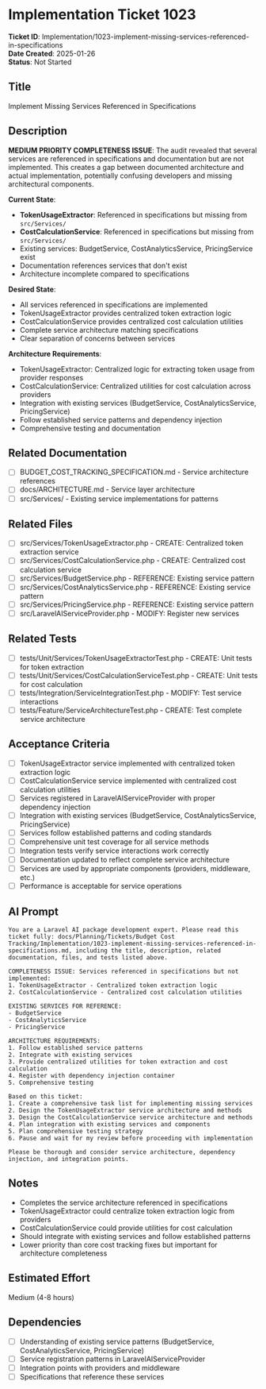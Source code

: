 # Implementation Ticket 1023

**Ticket ID**: Implementation/1023-implement-missing-services-referenced-in-specifications  
**Date Created**: 2025-01-26  
**Status**: Not Started  

## Title
Implement Missing Services Referenced in Specifications

## Description
**MEDIUM PRIORITY COMPLETENESS ISSUE**: The audit revealed that several services are referenced in specifications and documentation but are not implemented. This creates a gap between documented architecture and actual implementation, potentially confusing developers and missing architectural components.

**Current State**:
- **TokenUsageExtractor**: Referenced in specifications but missing from `src/Services/`
- **CostCalculationService**: Referenced in specifications but missing from `src/Services/`
- Existing services: BudgetService, CostAnalyticsService, PricingService exist
- Documentation references services that don't exist
- Architecture incomplete compared to specifications

**Desired State**:
- All services referenced in specifications are implemented
- TokenUsageExtractor provides centralized token extraction logic
- CostCalculationService provides centralized cost calculation utilities
- Complete service architecture matching specifications
- Clear separation of concerns between services

**Architecture Requirements**:
- TokenUsageExtractor: Centralized logic for extracting token usage from provider responses
- CostCalculationService: Centralized utilities for cost calculation across providers
- Integration with existing services (BudgetService, CostAnalyticsService, PricingService)
- Follow established service patterns and dependency injection
- Comprehensive testing and documentation

## Related Documentation
- [ ] BUDGET_COST_TRACKING_SPECIFICATION.md - Service architecture references
- [ ] docs/ARCHITECTURE.md - Service layer architecture
- [ ] src/Services/ - Existing service implementations for patterns

## Related Files
- [ ] src/Services/TokenUsageExtractor.php - CREATE: Centralized token extraction service
- [ ] src/Services/CostCalculationService.php - CREATE: Centralized cost calculation service
- [ ] src/Services/BudgetService.php - REFERENCE: Existing service pattern
- [ ] src/Services/CostAnalyticsService.php - REFERENCE: Existing service pattern
- [ ] src/Services/PricingService.php - REFERENCE: Existing service pattern
- [ ] src/LaravelAIServiceProvider.php - MODIFY: Register new services

## Related Tests
- [ ] tests/Unit/Services/TokenUsageExtractorTest.php - CREATE: Unit tests for token extraction
- [ ] tests/Unit/Services/CostCalculationServiceTest.php - CREATE: Unit tests for cost calculation
- [ ] tests/Integration/ServiceIntegrationTest.php - MODIFY: Test service interactions
- [ ] tests/Feature/ServiceArchitectureTest.php - CREATE: Test complete service architecture

## Acceptance Criteria
- [ ] TokenUsageExtractor service implemented with centralized token extraction logic
- [ ] CostCalculationService service implemented with centralized cost calculation utilities
- [ ] Services registered in LaravelAIServiceProvider with proper dependency injection
- [ ] Integration with existing services (BudgetService, CostAnalyticsService, PricingService)
- [ ] Services follow established patterns and coding standards
- [ ] Comprehensive unit test coverage for all service methods
- [ ] Integration tests verify service interactions work correctly
- [ ] Documentation updated to reflect complete service architecture
- [ ] Services are used by appropriate components (providers, middleware, etc.)
- [ ] Performance is acceptable for service operations

## AI Prompt
```
You are a Laravel AI package development expert. Please read this ticket fully: docs/Planning/Tickets/Budget Cost Tracking/Implementation/1023-implement-missing-services-referenced-in-specifications.md, including the title, description, related documentation, files, and tests listed above.

COMPLETENESS ISSUE: Services referenced in specifications but not implemented:
1. TokenUsageExtractor - Centralized token extraction logic
2. CostCalculationService - Centralized cost calculation utilities

EXISTING SERVICES FOR REFERENCE:
- BudgetService
- CostAnalyticsService  
- PricingService

ARCHITECTURE REQUIREMENTS:
1. Follow established service patterns
2. Integrate with existing services
3. Provide centralized utilities for token extraction and cost calculation
4. Register with dependency injection container
5. Comprehensive testing

Based on this ticket:
1. Create a comprehensive task list for implementing missing services
2. Design the TokenUsageExtractor service architecture and methods
3. Design the CostCalculationService service architecture and methods
4. Plan integration with existing services and components
5. Plan comprehensive testing strategy
6. Pause and wait for my review before proceeding with implementation

Please be thorough and consider service architecture, dependency injection, and integration points.
```

## Notes
- Completes the service architecture referenced in specifications
- TokenUsageExtractor could centralize token extraction logic from providers
- CostCalculationService could provide utilities for cost calculation
- Should integrate with existing services and follow established patterns
- Lower priority than core cost tracking fixes but important for architecture completeness

## Estimated Effort
Medium (4-8 hours)

## Dependencies
- [ ] Understanding of existing service patterns (BudgetService, CostAnalyticsService, PricingService)
- [ ] Service registration patterns in LaravelAIServiceProvider
- [ ] Integration points with providers and middleware
- [ ] Specifications that reference these services
